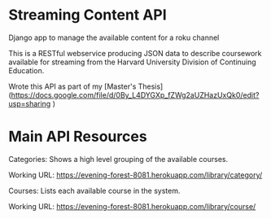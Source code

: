 Streaming Content API
================

Django app to manage the available content for a roku channel

This is a RESTful webservice producing JSON data to describe coursework available for streaming from the Harvard University Division of Continuing Education.

Wrote this API as part of my [Master's Thesis] (https://docs.google.com/file/d/0By_L4DYGXp_fZWg2aUZHazUxQk0/edit?usp=sharing )

Main API Resources
==================

Categories:  Shows a high level grouping of the available courses.

Working URL: https://evening-forest-8081.herokuapp.com/library/category/


Courses: Lists each available course in the system.

Working URL: https://evening-forest-8081.herokuapp.com/library/course/

